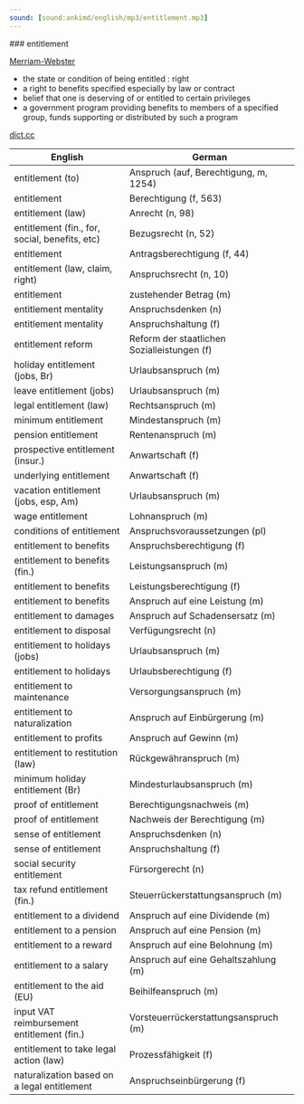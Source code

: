 ```yaml
---
sound: [sound:ankimd/english/mp3/entitlement.mp3]
---
```


\### entitlement

[Merriam-Webster](https://www.merriam-webster.com/dictionary/entitlement)

- the state or condition of being entitled : right
- a right to benefits specified especially by law or contract
- belief that one is deserving of or entitled to certain privileges
- a government program providing benefits to members of a specified group, funds supporting or distributed by such a program

[dict.cc](https://www.dict.cc/entitlement)

| English        | German       |
| -------------- | ------------ |
| entitlement (to) | Anspruch (auf, Berechtigung, m, 1254) |
| entitlement | Berechtigung (f, 563) |
| entitlement (law) | Anrecht (n, 98) |
| entitlement (fin., for, social, benefits, etc) | Bezugsrecht (n, 52) |
| entitlement | Antragsberechtigung (f, 44) |
| entitlement (law, claim, right) | Anspruchsrecht (n, 10) |
| entitlement | zustehender Betrag (m) |
| entitlement mentality | Anspruchsdenken (n) |
| entitlement mentality | Anspruchshaltung (f) |
| entitlement reform | Reform der staatlichen Sozialleistungen (f) |
| holiday entitlement (jobs, Br) | Urlaubsanspruch (m) |
| leave entitlement (jobs) | Urlaubsanspruch (m) |
| legal entitlement (law) | Rechtsanspruch (m) |
| minimum entitlement | Mindestanspruch (m) |
| pension entitlement | Rentenanspruch (m) |
| prospective entitlement (insur.) | Anwartschaft (f) |
| underlying entitlement | Anwartschaft (f) |
| vacation entitlement (jobs, esp, Am) | Urlaubsanspruch (m) |
| wage entitlement | Lohnanspruch (m) |
| conditions of entitlement | Anspruchsvoraussetzungen (pl) |
| entitlement to benefits | Anspruchsberechtigung (f) |
| entitlement to benefits (fin.) | Leistungsanspruch (m) |
| entitlement to benefits | Leistungsberechtigung (f) |
| entitlement to benefits | Anspruch auf eine Leistung (m) |
| entitlement to damages | Anspruch auf Schadensersatz (m) |
| entitlement to disposal | Verfügungsrecht (n) |
| entitlement to holidays (jobs) | Urlaubsanspruch (m) |
| entitlement to holidays | Urlaubsberechtigung (f) |
| entitlement to maintenance | Versorgungsanspruch (m) |
| entitlement to naturalization | Anspruch auf Einbürgerung (m) |
| entitlement to profits | Anspruch auf Gewinn (m) |
| entitlement to restitution (law) | Rückgewähranspruch (m) |
| minimum holiday entitlement (Br) | Mindesturlaubsanspruch (m) |
| proof of entitlement | Berechtigungsnachweis (m) |
| proof of entitlement | Nachweis der Berechtigung (m) |
| sense of entitlement | Anspruchsdenken (n) |
| sense of entitlement | Anspruchshaltung (f) |
| social security entitlement | Fürsorgerecht (n) |
| tax refund entitlement (fin.) | Steuerrückerstattungsanspruch (m) |
| entitlement to a dividend | Anspruch auf eine Dividende (m) |
| entitlement to a pension | Anspruch auf eine Pension (m) |
| entitlement to a reward | Anspruch auf eine Belohnung (m) |
| entitlement to a salary | Anspruch auf eine Gehaltszahlung (m) |
| entitlement to the aid (EU) | Beihilfeanspruch (m) |
| input VAT reimbursement entitlement (fin.) | Vorsteuerrückerstattungsanspruch (m) |
| entitlement to take legal action (law) | Prozessfähigkeit (f) |
| naturalization based on a legal entitlement | Anspruchseinbürgerung (f) |
